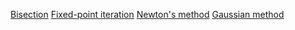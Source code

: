 [Bisection](https://en.wikipedia.org/wiki/Bisection_method)
[Fixed-point iteration](https://en.wikipedia.org/wiki/Fixed-point_iteration)
[Newton's method](https://en.wikipedia.org/wiki/Newton%27s_method)
[Gaussian method](https://en.wikipedia.org/wiki/Gaussian_elimination)
